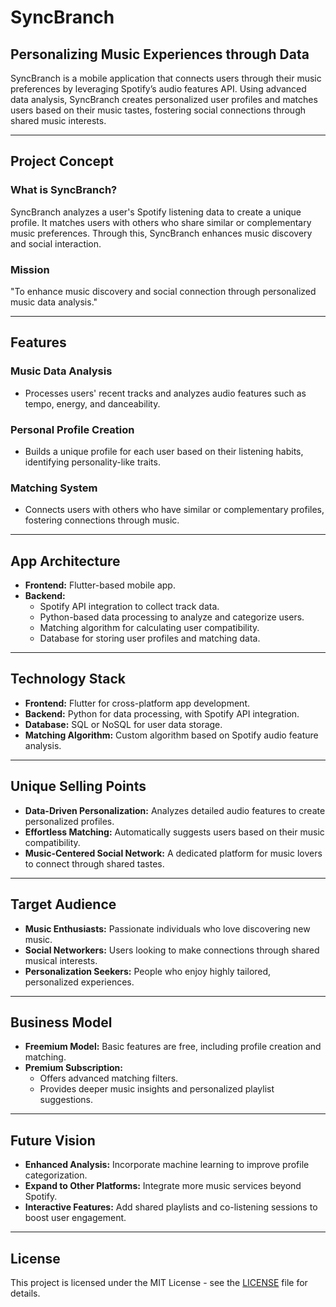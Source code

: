 
# SyncBranch

## Personalizing Music Experiences through Data

SyncBranch is a mobile application that connects users through their music preferences by leveraging Spotify’s audio features API. Using advanced data analysis, SyncBranch creates personalized user profiles and matches users based on their music tastes, fostering social connections through shared music interests.

---

## Project Concept

### What is SyncBranch?
SyncBranch analyzes a user's Spotify listening data to create a unique profile. It matches users with others who share similar or complementary music preferences. Through this, SyncBranch enhances music discovery and social interaction.

### Mission
"To enhance music discovery and social connection through personalized music data analysis."

---

## Features

### Music Data Analysis
- Processes users' recent tracks and analyzes audio features such as tempo, energy, and danceability.

### Personal Profile Creation
- Builds a unique profile for each user based on their listening habits, identifying personality-like traits.

### Matching System
- Connects users with others who have similar or complementary profiles, fostering connections through music.

---

## App Architecture

- **Frontend:** Flutter-based mobile app.
- **Backend:** 
    - Spotify API integration to collect track data.
    - Python-based data processing to analyze and categorize users.
    - Matching algorithm for calculating user compatibility.
    - Database for storing user profiles and matching data.

---

## Technology Stack

- **Frontend:** Flutter for cross-platform app development.
- **Backend:** Python for data processing, with Spotify API integration.
- **Database:** SQL or NoSQL for user data storage.
- **Matching Algorithm:** Custom algorithm based on Spotify audio feature analysis.

---

## Unique Selling Points

- **Data-Driven Personalization:** Analyzes detailed audio features to create personalized profiles.
- **Effortless Matching:** Automatically suggests users based on their music compatibility.
- **Music-Centered Social Network:** A dedicated platform for music lovers to connect through shared tastes.

---

## Target Audience

- **Music Enthusiasts:** Passionate individuals who love discovering new music.
- **Social Networkers:** Users looking to make connections through shared musical interests.
- **Personalization Seekers:** People who enjoy highly tailored, personalized experiences.

---

## Business Model

- **Freemium Model:** Basic features are free, including profile creation and matching.
- **Premium Subscription:** 
    - Offers advanced matching filters.
    - Provides deeper music insights and personalized playlist suggestions.

---

## Future Vision

- **Enhanced Analysis:** Incorporate machine learning to improve profile categorization.
- **Expand to Other Platforms:** Integrate more music services beyond Spotify.
- **Interactive Features:** Add shared playlists and co-listening sessions to boost user engagement.

---

## License

This project is licensed under the MIT License - see the [LICENSE](LICENSE) file for details.
